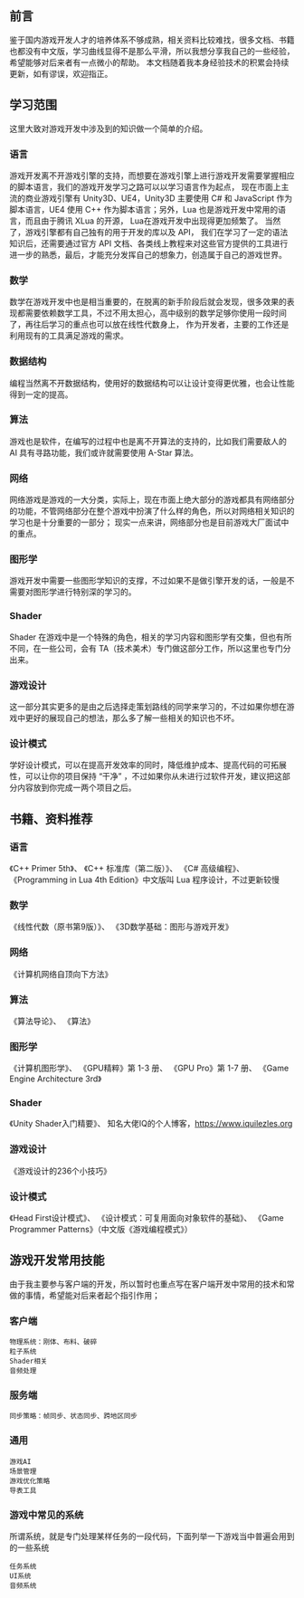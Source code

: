 ## 前言
鉴于国内游戏开发人才的培养体系不够成熟，相关资料比较难找，很多文档、书籍也都没有中文版，学习曲线显得不是那么平滑，所以我想分享我自己的一些经验，希望能够对后来者有一点微小的帮助。
本文档随着我本身经验技术的积累会持续更新，如有谬误，欢迎指正。

## 学习范围
这里大致对游戏开发中涉及到的知识做一个简单的介绍。
### 语言
游戏开发离不开游戏引擎的支持，而想要在游戏引擎上进行游戏开发需要掌握相应的脚本语言，我们的游戏开发学习之路可以以学习语言作为起点，
现在市面上主流的商业游戏引擎有 Unity3D、UE4，Unity3D 主要使用 C# 和 JavaScript 作为脚本语言，UE4 使用 C++ 作为脚本语言；另外，Lua 也是游戏开发中常用的语言，而且由于腾讯 XLua 的开源，
Lua在游戏开发中出现得更加频繁了。
当然了，游戏引擎都有自己独有的用于开发的库以及 API，
我们在学习了一定的语法知识后，还需要通过官方 API 文档、各类线上教程来对这些官方提供的工具进行进一步的熟悉，最后，才能充分发挥自己的想象力，创造属于自己的游戏世界。

### 数学
数学在游戏开发中也是相当重要的，在脱离的新手阶段后就会发现，很多效果的表现都需要依赖数学工具，不过不用太担心，高中级别的数学足够你使用一段时间了，再往后学习的重点也可以放在线性代数身上，
作为开发者，主要的工作还是利用现有的工具满足游戏的需求。

### 数据结构
编程当然离不开数据结构，使用好的数据结构可以让设计变得更优雅，也会让性能得到一定的提高。

### 算法
游戏也是软件，在编写的过程中也是离不开算法的支持的，比如我们需要敌人的 AI 具有寻路功能，我们或许就需要使用 A-Star 算法。

### 网络
网络游戏是游戏的一大分类，实际上，现在市面上绝大部分的游戏都具有网络部分的功能，不管网络部分在整个游戏中扮演了什么样的角色，所以对网络相关知识的学习也是十分重要的一部分；
现实一点来讲，网络部分也是目前游戏大厂面试中的重点。

### 图形学
游戏开发中需要一些图形学知识的支撑，不过如果不是做引擎开发的话，一般是不需要对图形学进行特别深的学习的。

### Shader
Shader 在游戏中是一个特殊的角色，相关的学习内容和图形学有交集，但也有所不同，在一些公司，会有 TA（技术美术）专门做这部分工作，所以这里也专门分出来。

### 游戏设计
这一部分其实更多的是由之后选择走策划路线的同学来学习的，不过如果你想在游戏中更好的展现自己的想法，那么多了解一些相关的知识也不坏。

### 设计模式
学好设计模式，可以在提高开发效率的同时，降低维护成本、提高代码的可拓展性，可以让你的项目保持 “干净” ，不过如果你从未进行过软件开发，建议把这部分内容放到你完成一两个项目之后。

## 书籍、资料推荐

### 语言
《C++ Primer 5th》、
《C++ 标准库（第二版）》、
《C# 高级编程》、
《Programming in Lua 4th Edition》中文版叫 Lua 程序设计，不过更新较慢

### 数学
《线性代数（原书第9版）》、
《3D数学基础：图形与游戏开发》

### 网络
《计算机网络自顶向下方法》

### 算法
《算法导论》、
《算法》

### 图形学
《计算机图形学》、
《GPU精粹》第 1-3 册、
《GPU Pro》第 1-7 册、
《Game Engine Architecture 3rd》
### Shader
《Unity Shader入门精要》、
知名大佬IQ的个人博客，https://www.iquilezles.org

### 游戏设计
《游戏设计的236个小技巧》

### 设计模式
《Head First设计模式》、
《设计模式：可复用面向对象软件的基础》、
《Game Programmer Patterns》（中文版《游戏编程模式》）

## 游戏开发常用技能
由于我主要参与客户端的开发，所以暂时也重点写在客户端开发中常用的技术和常做的事情，希望能对后来者起个指引作用；

### 客户端
    物理系统：刚体、布料、破碎
    粒子系统
    Shader相关
    音频处理

### 服务端
    同步策略：帧同步、状态同步、跨地区同步

### 通用
    游戏AI
    场景管理
    游戏优化策略
    导表工具
    
### 游戏中常见的系统
所谓系统，就是专门处理某样任务的一段代码，下面列举一下游戏当中普遍会用到的一些系统

    任务系统
    UI系统
    音频系统
    
